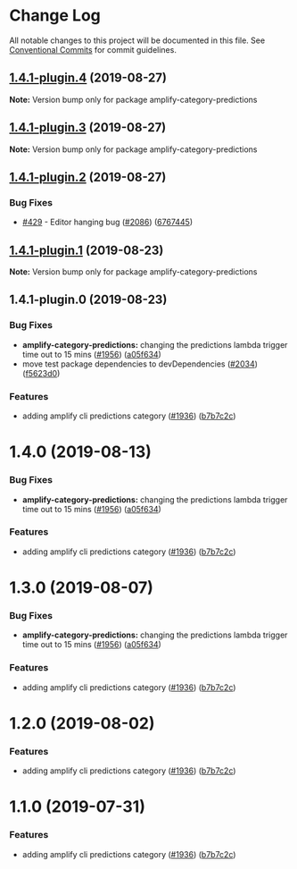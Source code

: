 # Change Log

All notable changes to this project will be documented in this file.
See [Conventional Commits](https://conventionalcommits.org) for commit guidelines.

## [1.4.1-plugin.4](https://github.com/aws-amplify/amplify-cli/compare/amplify-category-predictions@1.4.1-plugin.3...amplify-category-predictions@1.4.1-plugin.4) (2019-08-27)

**Note:** Version bump only for package amplify-category-predictions





## [1.4.1-plugin.3](https://github.com/aws-amplify/amplify-cli/compare/amplify-category-predictions@1.4.1-plugin.2...amplify-category-predictions@1.4.1-plugin.3) (2019-08-27)

**Note:** Version bump only for package amplify-category-predictions





## [1.4.1-plugin.2](https://github.com/aws-amplify/amplify-cli/compare/amplify-category-predictions@1.4.1-plugin.1...amplify-category-predictions@1.4.1-plugin.2) (2019-08-27)


### Bug Fixes

* [#429](https://github.com/aws-amplify/amplify-cli/issues/429) - Editor hanging bug ([#2086](https://github.com/aws-amplify/amplify-cli/issues/2086)) ([6767445](https://github.com/aws-amplify/amplify-cli/commit/6767445))





## [1.4.1-plugin.1](https://github.com/aws-amplify/amplify-cli/compare/amplify-category-predictions@1.4.1-plugin.0...amplify-category-predictions@1.4.1-plugin.1) (2019-08-23)

**Note:** Version bump only for package amplify-category-predictions





## 1.4.1-plugin.0 (2019-08-23)


### Bug Fixes

* **amplify-category-predictions:** changing the predictions lambda trigger time out to 15 mins ([#1956](https://github.com/aws-amplify/amplify-cli/issues/1956)) ([a05f634](https://github.com/aws-amplify/amplify-cli/commit/a05f634))
* move test package dependencies to devDependencies ([#2034](https://github.com/aws-amplify/amplify-cli/issues/2034)) ([f5623d0](https://github.com/aws-amplify/amplify-cli/commit/f5623d0))


### Features

* adding amplify cli predictions category ([#1936](https://github.com/aws-amplify/amplify-cli/issues/1936)) ([b7b7c2c](https://github.com/aws-amplify/amplify-cli/commit/b7b7c2c))





# 1.4.0 (2019-08-13)


### Bug Fixes

* **amplify-category-predictions:** changing the predictions lambda trigger time out to 15 mins ([#1956](https://github.com/aws-amplify/amplify-cli/issues/1956)) ([a05f634](https://github.com/aws-amplify/amplify-cli/commit/a05f634))


### Features

* adding amplify cli predictions category ([#1936](https://github.com/aws-amplify/amplify-cli/issues/1936)) ([b7b7c2c](https://github.com/aws-amplify/amplify-cli/commit/b7b7c2c))





# 1.3.0 (2019-08-07)


### Bug Fixes

* **amplify-category-predictions:** changing the predictions lambda trigger time out to 15 mins ([#1956](https://github.com/aws-amplify/amplify-cli/issues/1956)) ([a05f634](https://github.com/aws-amplify/amplify-cli/commit/a05f634))


### Features

* adding amplify cli predictions category ([#1936](https://github.com/aws-amplify/amplify-cli/issues/1936)) ([b7b7c2c](https://github.com/aws-amplify/amplify-cli/commit/b7b7c2c))





# 1.2.0 (2019-08-02)


### Features

* adding amplify cli predictions category ([#1936](https://github.com/aws-amplify/amplify-cli/issues/1936)) ([b7b7c2c](https://github.com/aws-amplify/amplify-cli/commit/b7b7c2c))





# 1.1.0 (2019-07-31)


### Features

* adding amplify cli predictions category ([#1936](https://github.com/aws-amplify/amplify-cli/issues/1936)) ([b7b7c2c](https://github.com/aws-amplify/amplify-cli/commit/b7b7c2c))

